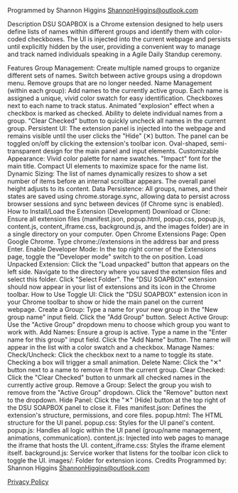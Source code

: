 Programmed by Shannon Higgins ShannonHiggins@outlook.com

Description
DSU SOAPBOX is a Chrome extension designed to help users define lists of names within different groups and identify them with color-coded checkboxes. The UI is injected into the current webpage and persists until explicitly hidden by the user, providing a convenient way to manage and track named individuals speaking in a Agile Daily Standup ceremony.

Features
Group Management:
Create multiple named groups to organize different sets of names.
Switch between active groups using a dropdown menu.
Remove groups that are no longer needed.
Name Management (within each group):
Add names to the currently active group.
Each name is assigned a unique, vivid color swatch for easy identification.
Checkboxes next to each name to track status.
Animated "explosion" effect when a checkbox is marked as checked.
Ability to delete individual names from a group.
"Clear Checked" button to quickly uncheck all names in the current group.
Persistent UI:
The extension panel is injected into the webpage and remains visible until the user clicks the "Hide" (✕) button.
The panel can be toggled on/off by clicking the extension's toolbar icon.
Oval-shaped, semi-transparent design for the main panel and input elements.
Customizable Appearance:
Vivid color palette for name swatches.
"Impact" font for the main title.
Compact UI elements to maximize space for the name list.
Dynamic Sizing:
The list of names dynamically resizes to show a set number of items before an internal scrollbar appears.
The overall panel height adjusts to its content.
Data Persistence:
All groups, names, and their states are saved using chrome.storage.sync, allowing data to persist across browser sessions and sync between devices (if Chrome sync is enabled).
How to Install/Load the Extension (Development)
Download or Clone: Ensure all extension files (manifest.json, popup.html, popup.css, popup.js, content.js, content_iframe.css, background.js, and the images folder) are in a single directory on your computer.
Open Chrome Extensions Page:
Open Google Chrome.
Type chrome://extensions in the address bar and press Enter.
Enable Developer Mode:
In the top right corner of the Extensions page, toggle the "Developer mode" switch to the on position.
Load Unpacked Extension:
Click the "Load unpacked" button that appears on the left side.
Navigate to the directory where you saved the extension files and select this folder.
Click "Select Folder".
The "DSU SOAPBOX" extension should now appear in your list of extensions and its icon in the Chrome toolbar.
How to Use
Toggle UI: Click the "DSU SOAPBOX" extension icon in your Chrome toolbar to show or hide the main panel on the current webpage.
Create a Group:
Type a name for your new group in the "New group name" input field.
Click the "Add Group" button.
Select Active Group: Use the "Active Group" dropdown menu to choose which group you want to work with.
Add Names:
Ensure a group is active.
Type a name in the "Enter name for this group" input field.
Click the "Add Name" button. The name will appear in the list with a color swatch and a checkbox.
Manage Names:
Check/Uncheck: Click the checkbox next to a name to toggle its state. Checking a box will trigger a small animation.
Delete Name: Click the "✕" button next to a name to remove it from the current group.
Clear Checked: Click the "Clear Checked" button to unmark all checked names in the currently active group.
Remove a Group:
Select the group you wish to remove from the "Active Group" dropdown.
Click the "Remove" button next to the dropdown.
Hide Panel: Click the "✕" (Hide) button at the top right of the DSU SOAPBOX panel to close it.
Files
manifest.json: Defines the extension's structure, permissions, and core files.
popup.html: The HTML structure for the UI panel.
popup.css: Styles for the UI panel's content.
popup.js: Handles all logic within the UI panel (group/name management, animations, communication).
content.js: Injected into web pages to manage the iframe that hosts the UI.
content_iframe.css: Styles the iframe element itself.
background.js: Service worker that listens for the toolbar icon click to toggle the UI.
images/: Folder for extension icons.
Credits
Programmed by: Shannon Higgins ShannonHiggins@outlook.com

[Privacy Policy](https://shannonhiggins.github.io/privacy-policy.md)
